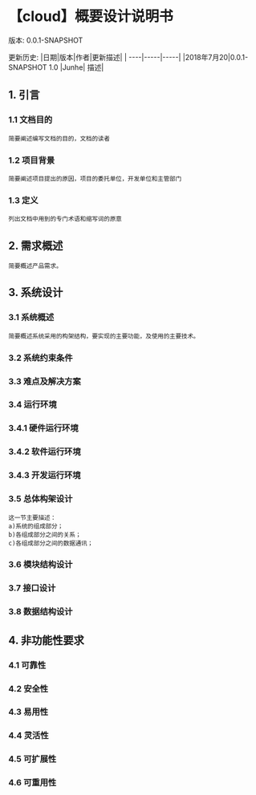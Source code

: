 # 【cloud】概要设计说明书

版本: 0.0.1-SNAPSHOT

更新历史:
|日期|版本|作者|更新描述|
| ----|-----|-----|
|2018年7月20|0.0.1-SNAPSHOT 1.0 |Junhe| 描述|

## 1. 引言

### 1.1 文档目的
	简要阐述编写文档的目的，文档的读者

### 1.2 项目背景
	简要阐述项目提出的原因，项目的委托单位，开发单位和主管部门

### 1.3 定义
	列出文档中用到的专门术语和缩写词的原意

## 2.  需求概述
	简要概述产品需求。

## 3.  系统设计

### 3.1 系统概述
	简要概述系统采用的构架结构，要实现的主要功能，及使用的主要技术。

### 3.2 系统约束条件 

### 3.3 难点及解决方案  

### 3.4 运行环境

### 3.4.1 硬件运行环境

###  3.4.2 软件运行环境	

### 3.4.3 开发运行环境

### 3.5 总体构架设计

	这一节主要描述：
	a)系统的组成部分；
	b)各组成部分之间的关系；
	c)各组成部分之间的数据通讯；

### 3.6 模块结构设计

### 3.7 接口设计

### 3.8 数据结构设计

## 4. 非功能性要求

### 4.1 可靠性

### 4.2 安全性

### 4.3 易用性  

### 4.4 灵活性

### 4.5 可扩展性 

### 4.6 可重用性
